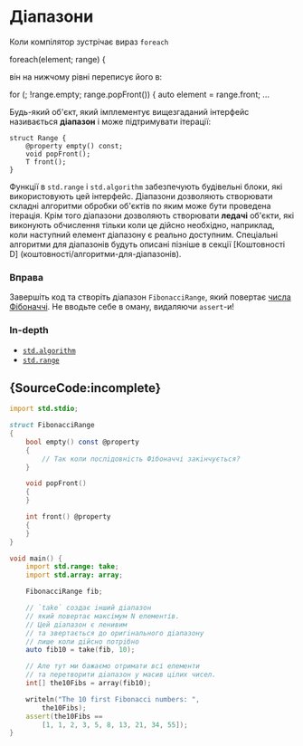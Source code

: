 # Дiапазони

Коли компiлятор зустрічає вираз `foreach`

foreach(element; range) {

вiн на нижчому рівні перепиcує його в:

for (; !range.empty; range.popFront()) {
        auto element = range.front;
        ...

Будь-який об'єкт, який імплементує вищезгаданий інтерфейс називається **діапазон**
і може пiдтримувати ітерації:

    struct Range {
        @property empty() const;
        void popFront();
        T front();
    }

Функції в `std.range` і `std.algorithm` забезпечують
будівельні блоки, які використовують цей інтерфейс. Діапазони дозволяють
створювати складні алгоритми обробки об'єктiв по яким
може бути проведена ітерація. Крім того діапазони дозволяють створювати **ледачi**
об'єкти, які виконують обчислення тільки коли це дійсно необхідно, наприклад, коли наступний елемент діапазону є реально доступним.
Спецiальнi алгоритми для діапазонiв будуть описані пізніше в секції 
[Коштовності D] (коштовності/алгоритми-для-дiапазонiв).

### Вправа

Завершіть код та створіть дiапазон `FibonacciRange`, який повертає 
[числа Фібоначчі](https://uk.wikipedia.org/wiki/%D0%9F%D0%BE%D1%81%D0%BB%D1%96%D0%B4%D0%BE%D0%B2%D0%BD%D1%96%D1%81%D1%82%D1%8C_%D0%A4%D1%96%D0%B1%D0%BE%D0%BD%D0%B0%D1%87%D1%87%D1%96).
Не вводьте себе в оману, видаляючи `assert`-и!

### In-depth

- [`std.algorithm`](http://dlang.org/phobos/std_algorithm.html)
- [`std.range`](http://dlang.org/phobos/std_range.html)

## {SourceCode:incomplete}

```d
import std.stdio;

struct FibonacciRange
{
    bool empty() const @property 
    {
        // Так коли послiдовнiсть Фібоначчі закiнчується?
    }

    void popFront()
    {
    }

    int front() @property
    {
    }
}

void main() {
    import std.range: take;
    import std.array: array;

    FibonacciRange fib;

    // `take` создає iнший дiапазон
    // який повертає максiмум N елементів.
    // Цей дiапазон є ленивим
    // та звертається до оригiнального дiапазону
    // лише коли дiйсно потрiбно
    auto fib10 = take(fib, 10);

    // Але тут ми бажаємо отримати всі елементи
    // та перетворити дiапазон у масив цiлих чисел.
    int[] the10Fibs = array(fib10);

    writeln("The 10 first Fibonacci numbers: ",
        the10Fibs);
    assert(the10Fibs ==
        [1, 1, 2, 3, 5, 8, 13, 21, 34, 55]);
}
```
